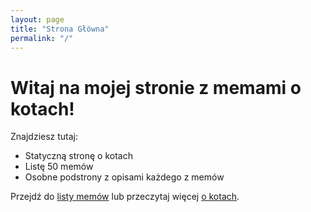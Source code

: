 ```yaml
---
layout: page
title: "Strona Główna"
permalink: "/"
---
```


# Witaj na mojej stronie z memami o kotach!

Znajdziesz tutaj:
- Statyczną stronę o kotach
- Listę 50 memów
- Osobne podstrony z opisami każdego z memów

Przejdź do [listy memów](/kotki/) lub przeczytaj więcej [o kotach](/o-kotach/).
